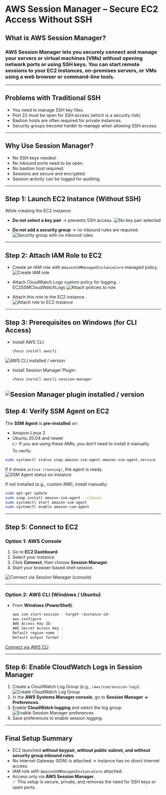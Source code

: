 # AWS Session Manager – Secure EC2 Access Without SSH
## What is AWS Session Manager?

### AWS Session Manager lets you securely connect and manage your servers or virtual machines (VMs) without opening network ports or using SSH keys. You can start remote sessions to your EC2 instances, on-premises servers, or VMs using a web browser or command-line tools.
---
## Problems with Traditional SSH
- You need to manage SSH key files.  
- Port 22 must be open for SSH access (which is a security risk).  
- Bastion hosts are often required for private instances.  
- Security groups become harder to manage when allowing SSH access.  
---
## Why Use Session Manager?
- No SSH keys needed.  
- No inbound ports need to be open.  
- No bastion host required.  
- Sessions are secure and encrypted.  
- Session activity can be logged for auditing.  
---
## Step 1: Launch EC2 Instance (Without SSH)
While creating the EC2 instance:
- **Do not select a key pair** → prevents SSH access. 
![No key pair selected](images/no-keypair.png)
  
- **Do not add a security group** → no inbound rules are required.    
![Security group with no inbound rules](images/sg-noinboundrule.png)
  
---
## Step 2: Attach IAM Role to EC2
- Create an IAM role with `AmazonSSMManagedInstanceCore` managed policy. 
![Create IAM role](images/iam-role.png) 

- Attach CloudWatch Logs custom policy for logging.  - EC2SSMCloudWatchLogs
![Attach policies to role](images/policy-attach.png)

- Attach this role to the EC2 instance.  
![Attach role to EC2 instance](images/iamrole-ec2.png)
 
---
## Step 3: Prerequisites on Windows (for CLI Access)
- Install AWS CLI:  
  ```powershell
  choco install awscli
  ```
![AWS CLI installed / version](images/aws-cli.png)

- Install Session Manager Plugin:  
  ```powershell
  choco install awscli-session-manager
  ```
![Session Manager plugin installed / version](images/aws-ssm-agent-plugin.png)
---
## Step 4: Verify SSM Agent on EC2
The **SSM Agent** is **pre-installed** on:
- Amazon Linux 2  
- Ubuntu 20.04 and newer  
👉 If you are using these AMIs, you don’t need to install it manually.  
To verify:
```bash
sudo systemctl status snap.amazon-ssm-agent.amazon-ssm-agent.service
```
If it shows `active (running)`, the agent is ready.  
![SSM Agent status on instance](images/ssm-agent.png)
  
If not installed (e.g., custom AMI), install manually:
```bash
sudo apt-get update
sudo snap install amazon-ssm-agent --classic
sudo systemctl start amazon-ssm-agent
sudo systemctl enable amazon-ssm-agent
```  
---
## Step 5: Connect to EC2
### Option 1: AWS Console
1. Go to **EC2 Dashboard**.  
2. Select your instance.  
3. Click **Connect**, then choose **Session Manager**.  
4. Start your browser-based shell session.  

![Connect via Session Manager (console)](images/ssm-connect-via-console.png)

---
### Option 2: AWS CLI (Windows / Ubuntu) 
- From **Windows (PowerShell)**:  
  ```powershell
  aws ssm start-session --target <instance-id>
  aws configure
  AWS Access Key ID:
  AWS Secret Access Key : 
  Default region name : 
  Default output format :
  ```
[Connect via AWS CLI](images/aws-cli-connect.png)

---
## Step 6: Enable CloudWatch Logs in Session Manager
1. Create a CloudWatch Log Group (e.g., `/aws/ssm/session-logs`).  
![Create CloudWatch Log Group](images/cloudwatch-logGroup.png)
2. In the **AWS Systems Manager console**, go to **Session Manager → Preferences**.  
3. Enable **CloudWatch logging** and select the log group.  
![Enable Session Manager preferences](images/ssm-preference-enable.png)
4. Save preferences to enable session logging.  
  
---
## Final Setup Summary
- EC2 launched **without keypair, without public subnet, and without security group inbound rules**.  
- No Internet Gateway (IGW) is attached → instance has no direct internet access.  
- IAM role with `AmazonSSMManagedInstanceCore` attached.  
- Access only via **AWS Session Manager**.  
✅ This setup is secure, private, and removes the need for SSH keys or open ports.  
